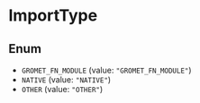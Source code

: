# ImportType

## Enum

* `GROMET_FN_MODULE` (value: `"GROMET_FN_MODULE"`)
* `NATIVE` (value: `"NATIVE"`)
* `OTHER` (value: `"OTHER"`)
